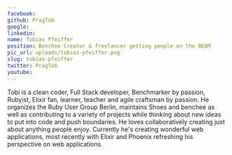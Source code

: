 ```yaml
---
facebook: 
github: PragTob
google: 
linkedin: 
name: Tobias Pfeiffer
position: Benchee Creator & freelancer getting people on the BEAM
pic_url: uploads/tobias-pfeiffer.png
slug: tobias-pfeiffer
twitter: PragTob
youtube: 
---
```

<p>Tobi is a clean coder, Full Stack developer, Benchmarker by passion, Rubyist, Elixir fan, learner, teacher and agile craftsman by passion. He organizes the Ruby User Group Berlin, maintains Shoes and benchee as well as contributing to a variety of projects while thinking about new ideas to put into code and push boundaries. He loves collaboratively creating just about anything people enjoy. Currently he&#39;s creating wonderful web applications, most recently with Elixir and Phoenix refreshing his perspective on web applications.</p>
